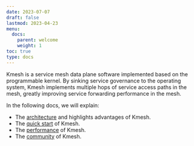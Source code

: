 ```yaml
---
date: 2023-07-07
draft: false
lastmod: 2023-04-23
menu:
  docs:
    parent: welcome
    weight: 1
toc: true
type: docs
---
```


Kmesh is a service mesh data plane software implemented based on the programmable kernel. By sinking service governance to the operating system, Kmesh implements multiple hops of service access paths in the mesh, greatly improving service forwarding performance in the mesh.

In the following docs, we will explain:

- The [architecture](./architecture/_index.md) and highlights advantages of Kmesh.
- The [quick start](./welcome/quickstart.md) of Kmesh.
- The [performance](./performance/_index.md) of Kmesh.
- The [community](./community/contribute.md) of Kmesh.
